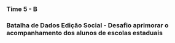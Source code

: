 ### Time 5 - B

### Batalha de Dados Edição Social - Desafio aprimorar o acompanhamento dos alunos de escolas estaduais

